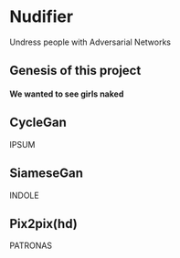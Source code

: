 # Nudifier
Undress people with Adversarial Networks

## Genesis of this project

#### We wanted to see girls naked

## CycleGan

IPSUM

## SiameseGan

INDOLE

## Pix2pix(hd)

PATRONAS
